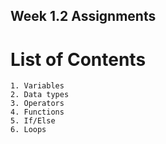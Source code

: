 
## Week 1.2 Assignments

# List of Contents

    1. Variables
    2. Data types
    3. Operators
    4. Functions
    5. If/Else
    6. Loops
